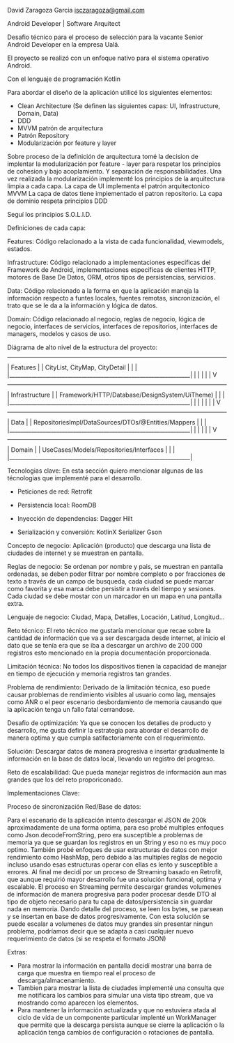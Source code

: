 David Zaragoza Garcia 
isczaragoza@gmail.com

Android Developer | Software Arquitect

Desafio técnico para el proceso de selección para la vacante Senior Android Developer en la empresa Ualá.

El proyecto se realizó con un enfoque nativo para el sistema operativo Android.

Con el lenguaje de programación Kotlin

Para abordar el diseño de la aplicación utilicé los siguientes elementos:

- Clean Architecture (Se definen las siguientes capas: UI, Infrastructure, Domain, Data)
- DDD
- MVVM patrón de arquitectura
- Patrón Repository
- Modularización por feature y layer

Sobre proceso de la definición de arquitectura tomé la decision de implentar la modularización por feature - layer
para respetar los principios de cohesion y bajo acoplamiento.
Y separación de responsabilidades.
Una vez realizada la modularización implementé los principios de la arquitectura limpia
a cada capa.
La capa de UI implementa el patrón arquitectonico MVVM
La capa de datos tiene implementado el patron repositorio.
La capa de dominio respeta principios DDD

Seguí los principios S.O.L.I.D.

Definiciones de cada capa:

Features: 
Código relacionado a la vista de cada funcionalidad, viewmodels, estados.

Infrastructure: 
Código relacionado a implementaciones especificas del Framework de Android,
implementaciones especificas de clientes HTTP, motores de Base De Datos, ORM, otros tipos
de persistencias, servicios.

Data: 
Código relacionado a la forma en que la aplicación maneja la información respecto
a funtes locales, fuentes remotas, sincronización, el trato que se le da a la información
y lógica de datos.

Domain: Código relacionado al negocio, reglas de negocio, lógica de negocio, interfaces 
de servicios, interfaces de repositorios, interfaces de managers, modelos y casos de uso.

Diágrama de alto nivel de la estructura del proyecto:

___________________________________________________________________
|                          Features                               |
|                 CityList, CityMap, CityDetail                   |
|                                                                 |
|_________________________________________________________________|
                              |
                              |
                              |
                              |
                              |
                              V
___________________________________________________________________
|                          Infrastructure                         |
|         Framework/HTTP/Database/DesignSystem/UiTheme)           |
|                                                                 |
|_________________________________________________________________|
                              |
                              |
                              |
                              |
                              |
                              |
                              V
___________________________________________________________________
|                           Data                                  |
|     RepositoriesImpl/DataSources/DTOs/@Entities/Mappers         |
|                                                                 |
|_________________________________________________________________|
                              |
                              |
                              |
                              |
                              |
                              V
___________________________________________________________________
|                          Domain                                 |
|            UseCases/Models/Repositories/Interfaces              |
|                                                                 |
|_________________________________________________________________|

Tecnologias clave:
En esta sección quiero mencionar algunas de las técnologias que implementé
para el desarrollo.

- Peticiones de red: 
Retrofit

- Persistencia local:
RoomDB

- Inyección de dependencias:
Dagger Hilt

- Serialización y conversión:
KotlinX Serializer
Gson

Concepto de negocio:
Aplicación (producto) que descarga una lista de ciudades de internet
y se muestran en pantalla.

Reglas de negocio:
Se ordenan por nombre y pais, se muestran en pantalla ordenadas,
se deben poder filtrar por nombre completo o por fracciones de texto
a través de un campo de busqueda, cada ciudad se puede marcar como
favorita y esa marca debe persistir a través del tiempo y sesiones.
Cada ciudad se debe mostar con un marcador en un mapa en una pantalla extra.

Lenguaje de negocio:
Ciudad, Mapa, Detalles, Locación, Latitud, Longitud...

Reto técnico:
El reto técnico me gustaría mencionar que recae sobre la cantidad de 
información que va a ser descargada desde internet, al inicio el dato
que se tenía era que se iba a descargar un archivo de 200 000 registros
esto mencionado en la propia documentación proporcionada.

Limitación técnica:
No todos los dispositivos tienen la capacidad de manejar en tiempo de ejecución
y memoria registros tan grandes.

Problema de rendimiento:
Derivado de la limitación técnica, eso puede causar problemas de rendimiento
visibles al usuario como lag, mensajes como ANR o el peor escenario desbordamiento
de memoria causando que la aplicación tenga un fallo fatal cerrandose.

Desafio de optimización:
Ya que se conocen los detalles de producto y desarrollo, me gusta definir la estrategia
para abordar el desarrollo de manera optima y que cumpla satifactoriamente con el
requerimiento.

Solución:
Descargar datos de manera progresiva e insertar gradualmente la información en la 
base de datos local, llevando un registro del progreso.

Reto de escalabilidad:
Que pueda manejar registros de información aun mas grandes que los del reto proporiconado.

Implementaciones Clave:

Proceso de sincronización Red/Base de datos:

Para el escenario de la aplicación intento descargar el JSON de 200k aproximadamente de una forma optima,
para eso probé multiples enfoques como Json.decodeFromString, pero era susceptible a problemas de
memoria ya que se guardan los registros en un String y eso no es muy poco optimo. 
También probé enfoques de usar estructuras de datos con mejor rendimiento como HashMap, 
pero debido a las multiples reglas de negocio incluso usando esas estructuras operar con ellas es 
lento y susceptible a errores.
Al final me decidí por un proceso de Streaming basado en Retrofit, que aunque requirió mayor desarrollo
fue una solución funcional, optima y escalable.
El proceso en Streaming permite descargar grandes volumenes de información de manera progresiva para 
poder procesar desde DTO al tipo de objeto necesario para tu capa de datos/persistencia sin guardar nada en 
memoria.
Dando detalle del proceso, se leen los bytes, se parsean y se insertan en base de datos progresivamente.
Con esta solución se puede escalar a volumenes de datos muy grandes sin presentar ningun problema, 
podríamos decir que se adapta a casi cualquier nuevo requerimiento de datos (si se respeta el formato JSON)

Extras:
- Para mostrar la información en pantalla decidí mostrar una barra de carga que muestra en tiempo real
el proceso de descarga/almacenamiento.
- Tambien para mostrar la lista de ciudades implementé una consulta que me notificara los cambios
para simular una vista tipo stream, que va mostrando como aparecen los elementos.
- Para mantener la información actualizada y que no estuviera atada al ciclo de vida de un
componente particular implenté un WorkManager que permite que la descarga persista aunque
se cierre la aplicación o la aplicación tenga cambios de configuración o rotaciones de pantalla.

